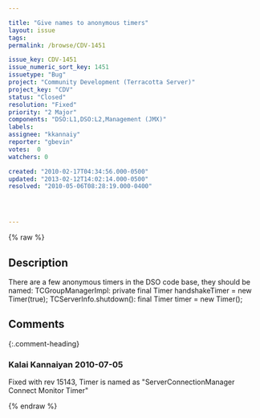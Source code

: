 ```yaml
---

title: "Give names to anonymous timers"
layout: issue
tags: 
permalink: /browse/CDV-1451

issue_key: CDV-1451
issue_numeric_sort_key: 1451
issuetype: "Bug"
project: "Community Development (Terracotta Server)"
project_key: "CDV"
status: "Closed"
resolution: "Fixed"
priority: "2 Major"
components: "DSO:L1,DSO:L2,Management (JMX)"
labels: 
assignee: "kkannaiy"
reporter: "gbevin"
votes:  0
watchers: 0

created: "2010-02-17T04:34:56.000-0500"
updated: "2013-02-12T14:02:14.000-0500"
resolved: "2010-05-06T08:28:19.000-0400"




---
```


{% raw %}

## Description

<div markdown="1" class="description">

There are a few anonymous timers in the DSO code base, they should be named:
TCGroupManagerImpl: private final Timer handshakeTimer = new Timer(true);
TCServerInfo.shutdown(): final Timer timer = new Timer();


</div>

## Comments


{:.comment-heading}
### **Kalai Kannaiyan** <span class="date">2010-07-05</span>

<div markdown="1" class="comment">

Fixed with rev 15143, Timer is named as "ServerConnectionManager Connect Monitor Timer"

</div>



{% endraw %}
